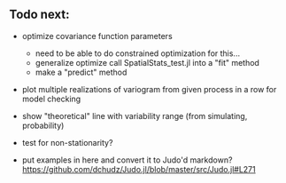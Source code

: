 ## Todo next:

- optimize covariance function parameters
	- need to be able to do constrained optimization for this...
	- generalize optimize call SpatialStats_test.jl into a "fit" method
	- make a "predict" method
- plot multiple realizations of variogram from given process in a row for model checking
- show "theoretical" line with variability range (from simulating, probability)
- test for non-stationarity?


- put examples in here and convert it to Judo'd markdown? https://github.com/dchudz/Judo.jl/blob/master/src/Judo.jl#L271